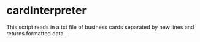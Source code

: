 # cardInterpreter
This script reads in a txt file of business cards separated by new lines 
and returns formatted data.
